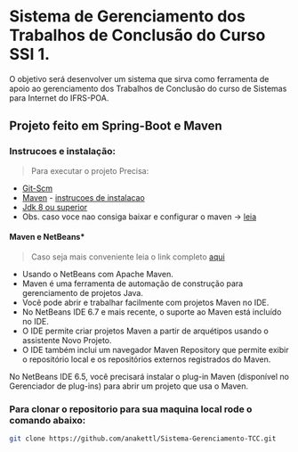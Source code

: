# Sistema de Gerenciamento dos Trabalhos de Conclusão do Curso SSI 1.

O objetivo será desenvolver um sistema que sirva como ferramenta de apoio ao gerenciamento dos Trabalhos de Conclusão do curso de Sistemas para Internet do IFRS-POA.

## Projeto feito em Spring-Boot e Maven


### Instrucoes e instalação:

> Para executar o projeto Precisa:
* [Git-Scm](https://git-scm.com/downloads)
* [Maven](https://www-eu.apache.org/dist/maven/maven-3/3.6.3/binaries/apache-maven-3.6.3-bin.zip) - [instrucoes de instalacao](https://maven.apache.org/install.html)
* [Jdk 8 ou superior](https://www.oracle.com/technetwork/pt/java/javase/downloads/jdk8-downloads-2133151.html)
* Obs. caso voce nao consiga baixar e configurar o maven -> [leia](http://luizricardo.org/2014/06/instalando-configurando-e-usando-o-maven-para-gerenciar-suas-dependencias-e-seus-projetos-java/)
#### Maven e NetBeans*
> Caso seja mais conveniente leia o link completo [aqui](http://wiki.netbeans.org/Maven)
* Usando o NetBeans com Apache Maven.
* Maven é uma ferramenta de automação de construção para gerenciamento de projetos Java.
* Você pode abrir e trabalhar facilmente com projetos Maven no IDE.
* No NetBeans IDE 6.7 e mais recente, o suporte ao Maven está incluído no IDE.
* O IDE permite criar projetos Maven a partir de arquétipos usando o assistente Novo Projeto.
* O IDE também inclui um navegador Maven Repository que permite exibir o repositório local e os repositórios externos registrados do Maven.

No NetBeans IDE 6.5, você precisará instalar o plug-in Maven (disponível no Gerenciador de plug-ins) para abrir um projeto que usa o Maven.

### Para clonar o repositorio para sua maquina local rode o comando abaixo:
```bash
git clone https://github.com/anakettl/Sistema-Gerenciamento-TCC.git
```
